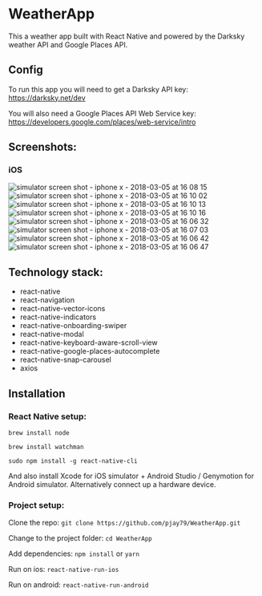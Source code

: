 # WeatherApp

This a weather app built with React Native and powered by the Darksky weather API and Google Places API.

## Config

To run this app you will need to get a Darksky API key:
https://darksky.net/dev

You will also need a Google Places API Web Service key:
https://developers.google.com/places/web-service/intro

## Screenshots:

### iOS

![simulator screen shot - iphone x - 2018-03-05 at 16 08 15](https://user-images.githubusercontent.com/14052885/36958513-8ee86498-2090-11e8-9ae5-ff4f834fadb3.png)
![simulator screen shot - iphone x - 2018-03-05 at 16 10 02](https://user-images.githubusercontent.com/14052885/36958515-93c82f84-2090-11e8-970a-fc80442ac8f1.png)
![simulator screen shot - iphone x - 2018-03-05 at 16 10 13](https://user-images.githubusercontent.com/14052885/36958520-9611e320-2090-11e8-8fe5-f44ffbbe806d.png)
![simulator screen shot - iphone x - 2018-03-05 at 16 10 16](https://user-images.githubusercontent.com/14052885/36958521-964d115c-2090-11e8-8b80-fd2a781b1389.png)
![simulator screen shot - iphone x - 2018-03-05 at 16 06 32](https://user-images.githubusercontent.com/14052885/36958523-981aa030-2090-11e8-8478-4681973a32d3.png)
![simulator screen shot - iphone x - 2018-03-05 at 16 07 03](https://user-images.githubusercontent.com/14052885/36958528-9c71e1ac-2090-11e8-9e16-a480624ee5aa.png)
![simulator screen shot - iphone x - 2018-03-05 at 16 06 42](https://user-images.githubusercontent.com/14052885/36958533-a429376a-2090-11e8-93e4-fbb244ac2654.png)
![simulator screen shot - iphone x - 2018-03-05 at 16 06 47](https://user-images.githubusercontent.com/14052885/36958535-a461ae24-2090-11e8-9450-0a670b8b2df0.png)

## Technology stack:

* react-native
* react-navigation
* react-native-vector-icons
* react-native-indicators
* react-native-onboarding-swiper
* react-native-modal
* react-native-keyboard-aware-scroll-view
* react-native-google-places-autocomplete
* react-native-snap-carousel
* axios

## Installation

### React Native setup:

`brew install node`

`brew install watchman`

`sudo npm install -g react-native-cli`

And also install Xcode for iOS simulator + Android Studio / Genymotion for Android simulator. Alternatively connect up a hardware device.

### Project setup:

Clone the repo:
`git clone https://github.com/pjay79/WeatherApp.git`

Change to the project folder:
`cd WeatherApp`

Add dependencies:
`npm install` or `yarn`

Run on ios:
`react-native-run-ios`

Run on android:
`react-native-run-android`
